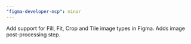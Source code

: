 ```yaml
---
"figma-developer-mcp": minor
---
```


Add support for Fill, Fit, Crop and Tile image types in Figma. Adds image post-processing step.
